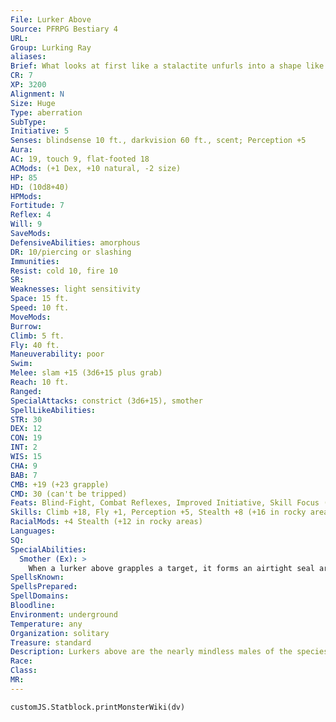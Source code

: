 ```yaml
---
File: Lurker Above
Source: PFRPG Bestiary 4
URL: 
Group: Lurking Ray
aliases: 
Brief: What looks at first like a stalactite unfurls into a shape like a manta ray, sailing silently downward with his rasp-like mouth wide.
CR: 7
XP: 3200
Alignment: N
Size: Huge
Type: aberration
SubType: 
Initiative: 5
Senses: blindsense 10 ft., darkvision 60 ft., scent; Perception +5
Aura: 
AC: 19, touch 9, flat-footed 18
ACMods: (+1 Dex, +10 natural, -2 size)
HP: 85
HD: (10d8+40)
HPMods: 
Fortitude: 7
Reflex: 4
Will: 9
SaveMods: 
DefensiveAbilities: amorphous
DR: 10/piercing or slashing
Immunities: 
Resist: cold 10, fire 10
SR: 
Weaknesses: light sensitivity
Space: 15 ft.
Speed: 10 ft.
MoveMods: 
Burrow: 
Climb: 5 ft.
Fly: 40 ft.
Maneuverability: poor
Swim: 
Melee: slam +15 (3d6+15 plus grab)
Reach: 10 ft.
Ranged: 
SpecialAttacks: constrict (3d6+15), smother
SpellLikeAbilities: 
STR: 30
DEX: 12
CON: 19
INT: 2
WIS: 15
CHA: 9
BAB: 7
CMB: +19 (+23 grapple)
CMD: 30 (can't be tripped)
Feats: Blind-Fight, Combat Reflexes, Improved Initiative, Skill Focus (Perception), Skill Focus (Stealth)
Skills: Climb +18, Fly +1, Perception +5, Stealth +8 (+16 in rocky areas)
RacialMods: +4 Stealth (+12 in rocky areas)
Languages: 
SQ: 
SpecialAbilities:
  Smother (Ex): >
    When a lurker above grapples a target, it forms an airtight seal around its prey. A grappled target cannot speak or cast spells with verbal components, and must hold its breath (see Suffocation, Pathfinder RPG Core Rulebook 445).
SpellsKnown: 
SpellsPrepared: 
SpellDomains: 
Bloodline: 
Environment: underground
Temperature: any
Organization: solitary
Treasure: standard
Description: Lurkers above are the nearly mindless males of the species, and follow much the same tactics as executioner's hoods, save that they gain the ability to stretch themselves wide, glide with both speed and silence, and can even fly by awkwardly flapping their flesh. They typically hide on cavern ceilings, shifting their coloration and texture to match the surrounding terrain. Like all lurking rays, lurkers above are carnivorous, preferring the tang of living flesh-though they can subsist for a time on the minerals they absorb from rocky surfaces through their tentacles. Males are less able to subsist on minerals, however, and hence hunt more actively. While lurkers above are poor fliers, they're excellent gliders, able drop off a ceiling and silently float more than 100 feet horizontally over the course of a 5- or 6-foot drop. Lurkers above can grow to be 15 feet from tip to tip, and weigh nearly 500 pounds when fully fed.
Race: 
Class: 
MR: 
---
```

```dataviewjs
customJS.Statblock.printMonsterWiki(dv)
```
